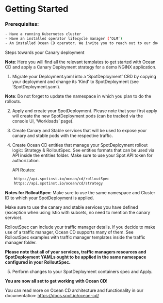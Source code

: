 # Getting Started

### Prerequisites:
```sh
- Have a running Kubernetes cluster 
- Have an installed operator lifecycle manager (‘OLM’)
- An installed Ocean CD operator. We invite you to reach out to our documentation for further details on all of our options: https://docs.spot.io/ocean-cd/getting-started/install-operator-using-API-or-helm
```
Steps towards your Canary deployment

**Note**: Here you will find all the relevant templates to get started with Ocean CD and apply a Canary Deployment strategy for a demo NGINX application.

1. Migrate your Deployment.yaml into a ‘SpotDeployment’ CRD by copying your deployment and change its ‘Kind’ to SpotDeployment (see ‘SpotDeployment.yaml). 

**Note**: Do not forget to update the namespace in which you plan to do the rollouts. 

2. Apply and create your SpotDeployment. Please note that your first apply will create the new SpotDeployment pods (can be tracked via the console UI, ‘Workloads’ page).
3. Create Canary and Stable services that will be used to expose your canary and stable pods with the respective traffic. 
4. Create Ocean CD entities that manage your SpotDeployment rollout logic: Strategy & RolloutSpec. See entities formats that can be used via API inside the entities folder.
Make sure to use your Spot API token for authorization. 
   
    API Routes: 

```sh
    https://api.spotinst.io/ocean/cd/rolloutSpec
    https://api.spotinst.io/ocean/cd/strategy
```
   
**Notes for RolloutSpec**:
Make sure to use the same namespace and Cluster ID to which your SpotDeployment is applied.

Make sure to use the canary and stable services you have defined 
(exception when using Istio with subsets, no need to mention the canary service).

RolloutSpec can include your traffic manager details. If you decide to make use of a traffic manager, Ocean CD supports many of them. See RolloutSpec examples with traffic manager templates inside the traffic manager folder.

**Please note that all of your services, traffic managers resources and SpotDeployment YAMLs ought to be applied in the same namespace configured in your RolloutSpec.**

5. Perform changes to your SpotDeployment containers spec and Apply.

**You are now all set to get working with Ocean CD!**
   
You can read more on Ocean CD architecture and functionality in our documentation:
https://docs.spot.io/ocean-cd/
